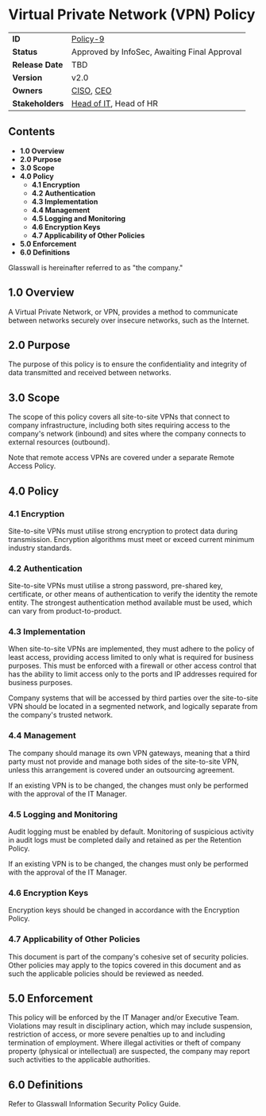 # Virtual Private Network (VPN) Policy

|                  |            | 
|------------------|------------|
| **ID**           | [Policy-9](https://glasswall.atlassian.net/browse/POLICY-24) |
| **Status**       |Approved by InfoSec, Awaiting Final Approval        |
| **Release Date** | TBD        |
| **Version**      | v2.0       |
| **Owners**       | [CISO](https://glasswall.atlassian.net/browse/ROLE-38), [CEO](https://glasswall.atlassian.net/browse/ROLE-37)       |
| **Stakeholders** | [Head of IT](https://glasswall.atlassian.net/browse/ROLE-43), Head of HR|

## Contents

- **1.0 Overview**
- **2.0 Purpose**
- **3.0 Scope** 
- **4.0 Policy**
  - **4.1 Encryption**
  - **4.2 Authentication**
  - **4.3 Implementation**
  - **4.4 Management**
  - **4.5 Logging and Monitoring**
  - **4.6 Encryption Keys**
  - **4.7 Applicability of Other Policies**
- **5.0 Enforcement**
- **6.0 Definitions**
  
Glasswall is hereinafter referred to as "the company." 

## 1.0 Overview

A Virtual Private Network, or VPN, provides a method to communicate between networks securely over insecure networks, such as the Internet.  

## 2.0 Purpose 

The purpose of this policy is to ensure the confidentiality and integrity of data transmitted and received between networks.

## 3.0 Scope 

The scope of this policy covers all site-to-site VPNs that connect to company infrastructure, including both sites requiring access to the company's network (inbound) and sites where the company connects to external resources (outbound).  

Note that remote access VPNs are covered under a separate Remote Access Policy.

## 4.0 Policy 

### 4.1 Encryption

Site-to-site VPNs must utilise strong encryption to protect data during transmission.  Encryption algorithms must meet or exceed current minimum industry standards.

### 4.2 Authentication

Site-to-site VPNs must utilise a strong password, pre-shared key, certificate, or other means of authentication to verify the identity the remote entity.  The strongest authentication method available must be used, which can vary from product-to-product.

### 4.3 Implementation

When site-to-site VPNs are implemented, they must adhere to the policy of least access, providing access limited to only what is required for business purposes.  This must be enforced with a firewall or other access control that has the ability to limit access only to the ports and IP addresses required for business purposes.  

Company systems that will be accessed by third parties over the site-to-site VPN should be located in a segmented network, and logically separate from the company's trusted network.

### 4.4 Management

The company should manage its own VPN gateways, meaning that a third party must not provide and manage both sides of the site-to-site VPN, unless this arrangement is covered under an outsourcing agreement.  

If an existing VPN is to be changed, the changes must only be performed with the approval of the IT Manager.

### 4.5 Logging and Monitoring

Audit logging must be enabled by default.  Monitoring of suspicious activity in audit logs must be completed daily and retained as per the Retention Policy.

If an existing VPN is to be changed, the changes must only be performed with the approval of the IT Manager.

### 4.6 Encryption Keys

Encryption keys should be changed in accordance with the Encryption Policy.

### 4.7 Applicability of Other Policies

This document is part of the company's cohesive set of security policies.  Other policies may apply to the topics covered in this document and as such the applicable policies should be reviewed as needed.

## 5.0 Enforcement 

This policy will be enforced by the IT Manager and/or Executive Team. Violations may result in disciplinary action, which may include suspension, restriction of access, or more severe penalties up to and including termination of employment. Where illegal activities or theft of company property (physical or intellectual) are suspected, the company may report such activities to the applicable authorities.

## 6.0 Definitions 

Refer to Glasswall Information Security Policy Guide.
